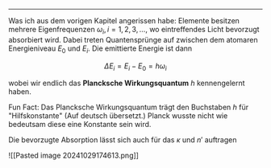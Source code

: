 ***

Was ich aus dem vorigen Kapitel angerissen habe: Elemente besitzen mehrere Eigenfrequenzen $\omega_{i},i=1,2,3,\dots$, wo eintreffendes Licht bevorzugt absorbiert wird. Dabei treten Quantensprünge auf zwischen dem atomaren Energieniveau $E_{0}$ und $E_{i}$. Die emittierte Energie ist dann

$$
\Delta E_{i}=E_{i}-E_{0}=h \omega_{i}
$$

wobei wir endlich das **Plancksche Wirkungsquantum** $h$ kennengelernt haben.

Fun Fact: Das Plancksche Wirkungsquantum trägt den Buchstaben $h$ für "Hilfskonstante" (Auf deutsch übersetzt.) Planck wusste nicht wie bedeutsam diese eine Konstante sein wird.

Die bevorzugte Absorption lässt sich auch für das $\kappa$ und $n'$ auftragen

![[Pasted image 20241029174613.png]]

